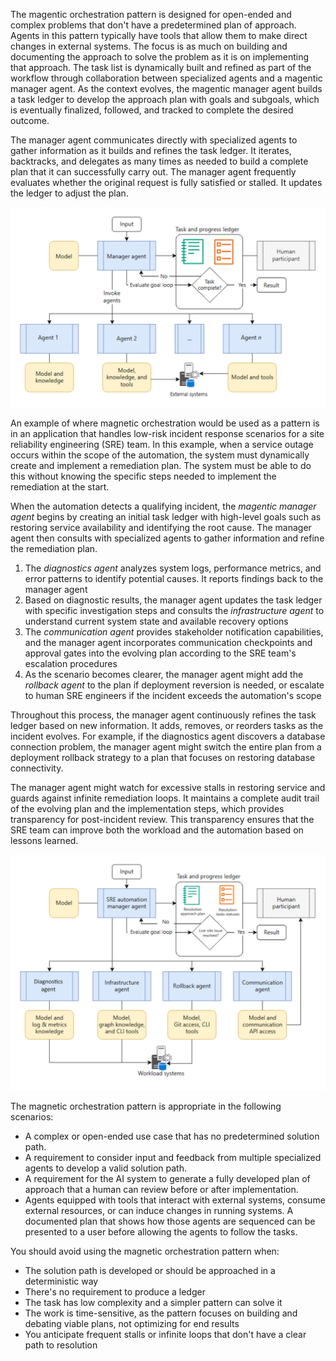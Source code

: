 The magentic orchestration pattern is designed for open-ended and complex problems that don't have a predetermined plan of approach. Agents in this pattern typically have tools that allow them to make direct changes in external systems. The focus is as much on building and documenting the approach to solve the problem as it is on implementing that approach. The task list is dynamically built and refined as part of the workflow through collaboration between specialized agents and a magentic manager agent. As the context evolves, the magentic manager agent builds a task ledger to develop the approach plan with goals and subgoals, which is eventually finalized, followed, and tracked to complete the desired outcome.

The manager agent communicates directly with specialized agents to gather information as it builds and refines the task ledger. It iterates, backtracks, and delegates as many times as needed to build a complete plan that it can successfully carry out. The manager agent frequently evaluates whether the original request is fully satisfied or stalled. It updates the ledger to adjust the plan.

[![A diagram of the magentic orchestration pattern.](../media/magentic-orchestration.png)](../media/magentic-orchestration-big.png#lightbox)

An example of where magnetic orchestration would be used as a pattern is in an application that handles low-risk incident response scenarios for a site reliability engineering (SRE) team. In this example, when a service outage occurs within the scope of the automation, the system must dynamically create and implement a remediation plan. The system must be able to do this without knowing the specific steps needed to implement the remediation at the start.

When the automation detects a qualifying incident, the _magentic manager agent_ begins by creating an initial task ledger with high-level goals such as restoring service availability and identifying the root cause. The manager agent then consults with specialized agents to gather information and refine the remediation plan.

1. The _diagnostics agent_ analyzes system logs, performance metrics, and error patterns to identify potential causes. It reports findings back to the manager agent
1. Based on diagnostic results, the manager agent updates the task ledger with specific investigation steps and consults the _infrastructure agent_ to understand current system state and available recovery options
1. The _communication agent_ provides stakeholder notification capabilities, and the manager agent incorporates communication checkpoints and approval gates into the evolving plan according to the SRE team's escalation procedures
1. As the scenario becomes clearer, the manager agent might add the _rollback agent_ to the plan if deployment reversion is needed, or escalate to human SRE engineers if the incident exceeds the automation's scope

Throughout this process, the manager agent continuously refines the task ledger based on new information. It adds, removes, or reorders tasks as the incident evolves. For example, if the diagnostics agent discovers a database connection problem, the manager agent might switch the entire plan from a deployment rollback strategy to a plan that focuses on restoring database connectivity.

The manager agent might watch for excessive stalls in restoring service and guards against infinite remediation loops. It maintains a complete audit trail of the evolving plan and the implementation steps, which provides transparency for post-incident review. This transparency ensures that the SRE team can improve both the workload and the automation based on lessons learned.

[![A diagram of magentic orchestration in the example application.](../media/magentic-orchestration-example.png)](../media/magentic-orchestration-example-big.png#lightbox)

The magnetic orchestration pattern is appropriate in the following scenarios:

- A complex or open-ended use case that has no predetermined solution path.
- A requirement to consider input and feedback from multiple specialized agents to develop a valid solution path.
- A requirement for the AI system to generate a fully developed plan of approach that a human can review before or after implementation.
- Agents equipped with tools that interact with external systems, consume external resources, or can induce changes in running systems. A documented plan that shows how those agents are sequenced can be presented to a user before allowing the agents to follow the tasks.

You should avoid using the magnetic orchestration pattern when:

- The solution path is developed or should be approached in a deterministic way
- There's no requirement to produce a ledger
- The task has low complexity and a simpler pattern can solve it
- The work is time-sensitive, as the pattern focuses on building and debating viable plans, not optimizing for end results
- You anticipate frequent stalls or infinite loops that don't have a clear path to resolution
